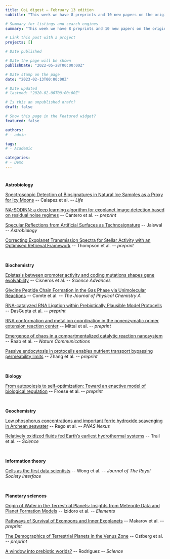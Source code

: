```yaml
---
title: OoL digest — February 13 edition
subtitle: "This week we have 8 preprints and 10 new papers on the origin of life. Enjoy!"

# Summary for listings and search engines
summary: "This week we have 8 preprints and 10 new papers on the origin of life. Enjoy!"

# Link this post with a project
projects: []

# Date published

# Date the page will be shown
publishDate: "2022-05-28T00:00:00Z"

# Date stamp on the page
date: "2023-02-13T00:00:00Z"

# Date updated
# lastmod: "2020-02-06T00:00:00Z"

# Is this an unpublished draft?
draft: false

# Show this page in the Featured widget?
featured: false

authors:
# - admin

tags:
# - Academic

categories:
# - Demo
---
```


# <style>
# .article-container{
#     max-width: 1600px !important;
# }
# </style>

**Astrobiology**

[Spectroscopic Detection of Biosignatures in Natural Ice Samples as a Proxy for Icy Moons](https://doi.org/10.3390/life13020478) -- Calapez et al. -- *Life*

[NA-SODINN: a deep learning algorithm for exoplanet image detection based on residual noise regimes](https://doi.org/10.48550/arXiv.2302.02854) -- Cantero et al. -- *preprint*

[Specular Reflections from Artificial Surfaces as Technosignature](https://doi.org/10.1089/ast.2022.0101) -- Jaiswal -- *Astrobiology*

[Correcting Exoplanet Transmission Spectra for Stellar Activity with an Optimised Retrieval Framework](https://doi.org/10.48550/arXiv.2302.04574) -- Thompson et al. -- *preprint*

<br>

**Biochemistry**

[Epistasis between promoter activity and coding mutations shapes gene evolvability](https://doi.org/10.1126/sciadv.add9109) -- Cisneros et al. -- *Science Advances*

[Glycine Peptide Chain Formation in the Gas Phase via Unimolecular Reactions](https://doi.org/10.1021/acs.jpca.2c08248) -- Comte et al. -- *The Journal of Physical Chemistry A*

[RNA-catalyzed RNA Ligation within Prebiotically Plausible Model Protocells](https://doi.org/10.1101/2023.02.09.527907) -- DasGupta et al. -- *preprint*

[RNA conformation and metal ion coordination in the nonenzymatic primer extension reaction center](https://doi.org/10.1101/2023.02.03.527041) -- Mittal et al. -- *preprint*

[Emergence of chaos in a compartmentalized catalytic reaction nanosystem](https://doi.org/10.1038/s41467-023-36434-y) -- Raab et al. -- *Nature Communications*

[Passive endocytosis in protocells enables nutrient transport bypassing permeability limits](https://doi.org/10.1101/2023.01.07.522792) -- Zhang et al. -- *preprint*

<br>

**Biology**

[From autopoiesis to self-optimization: Toward an enactive model of biological regulation](https://doi.org/10.1101/2023.02.05.527213) -- Froese et al. -- *preprint*

<br>

**Geochemistry**

[Low phosphorus concentrations and important ferric hydroxide scavenging in Archean seawater](https://doi.org/10.1093/pnasnexus/pgad025) -- Rego et al. -- *PNAS Nexus*

[Relatively oxidized fluids fed Earth’s earliest hydrothermal systems](https://www.science.org/doi/10.1126/science.adc8751) -- Trail et al. -- *Science*

<br>

**Information theory**

[Cells as the first data scientists](https://doi.org/10.1098/rsif.2022.0810) -- Wong et al. -- *Journal of The Royal Society Interface*

<br>

**Planetary sciences**

[Origin of Water in the Terrestrial Planets: Insights from Meteorite Data and Planet Formation Models](https://doi.org/10.2138/gselements.18.3.181) -- Izidoro et al. -- *Elements*

[Pathways of Survival of Exomoons and Inner Exoplanets](https://doi.org/10.48550/arXiv.2302.04646) -- Makarov et al. -- *preprint*

[The Demographics of Terrestrial Planets in the Venus Zone](https://doi.org/10.48550/arXiv.2302.03055) -- Ostberg et al. -- *preprint*

[A window into prebiotic worlds?](https://www.science.org/doi/abs/10.1126/science.adg2630) -- Rodriguez -- *Science*

